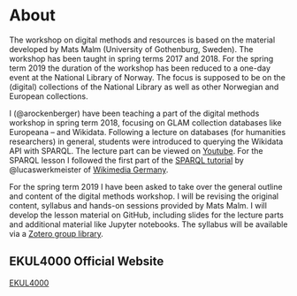 # About

The workshop on digital methods and resources is based on the material developed by Mats Malm (University of Gothenburg, Sweden). The workshop has been taught in spring terms 2017 and 2018. For the spring term 2019 the duration of the workshop has been reduced to a one-day event at the National Library of Norway. The focus is supposed to be on the (digital) collections of the National Library as well as other Norwegian and European collections.

I (@arockenberger) have been teaching a part of the digital methods workshop in spring term 2018, focusing on GLAM collection databases like Europeana – and Wikidata. Following a lecture on databases (for humanities researchers) in general, students were introduced to querying the Wikidata API with SPARQL. The lecture part can be viewed on [Youtube](https://youtu.be/twIHRulpiG8). For the SPARQL lesson I followed the first part of the [SPARQL tutorial](https://www.wikidata.org/wiki/Wikidata:SPARQL_tutorial) by @lucaswerkmeister of [Wikimedia Germany](https://wikimedia.de/).

For the spring term 2019 I have been asked to take over the general outline and content of the digital methods workshop. I will be revising the original content, syllabus and hands-on sessions provided by Mats Malm. I will develop the lesson material on GitHub, including slides for the lecture parts and additional material like Jupyter notebooks. The syllabus will be available via a [Zotero group library](https://www.zotero.org/groups/2281494/ekul4000_spring2019).

## EKUL4000 Official Website

[EKUL4000](https://www.uio.no/studier/emner/hf/ikos/EKUL4000/)
